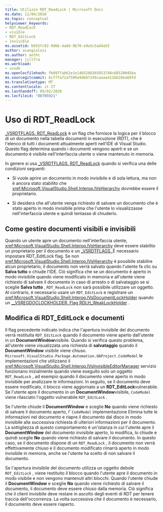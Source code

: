 ```yaml
---
title: Utilizzo RDT_ReadLock | Microsoft Docs
ms.date: 11/04/2016
ms.topic: conceptual
helpviewer_keywords:
- RDT_ReadLock
- visible
- RDT_EditLock
- invisible
ms.assetid: b935fc82-9d6b-4a8d-9b70-e9a5c5ad4a55
author: acangialosi
ms.author: anthc
manager: jillfra
ms.workload:
- vssdk
ms.openlocfilehash: fb897fab61e1e14b52863b5853748c685200d5ba
ms.sourcegitcommit: 6cfffa72af599a9d667249caaaa411bb28ea69fd
ms.translationtype: MT
ms.contentlocale: it-IT
ms.lasthandoff: 09/02/2020
ms.locfileid: "80705921"
---
```

# <a name="rdt_readlock-usage"></a>Uso di RDT_ReadLock

[_VSRDTFLAGS. RDT_ReadLock](<xref:Microsoft.VisualStudio.Shell.Interop._VSRDTFLAGS.RDT_ReadLock>) è un flag che fornisce la logica per il blocco di un documento nella tabella documenti in esecuzione (RDT), che è l'elenco di tutti i documenti attualmente aperti nell'IDE di Visual Studio. Questo flag determina quando i documenti vengono aperti e se un documento è visibile nell'interfaccia utente o viene mantenuto in memoria.

In genere si usa [_VSRDTFLAGS. RDT_ReadLock](<xref:Microsoft.VisualStudio.Shell.Interop._VSRDTFLAGS.RDT_ReadLock>) quando si verifica una delle condizioni seguenti:

- Si vuole aprire un documento in modo invisibile e di sola lettura, ma non è ancora stato stabilito che <xref:Microsoft.VisualStudio.Shell.Interop.IVsHierarchy> dovrebbe essere il proprietario.

- Si desidera che all'utente venga richiesto di salvare un documento che è stato aperto in modo invisibile prima che l'utente lo visualizzasse nell'interfaccia utente e quindi tentasse di chiuderlo.

## <a name="how-to-manage-visible-and-invisible-documents"></a>Come gestire documenti visibili e invisibili

Quando un utente apre un documento nell'interfaccia utente, <xref:Microsoft.VisualStudio.Shell.Interop.IVsHierarchy> deve essere stabilito un proprietario per il documento e un [_VSRDTFLAGS. ](<xref:Microsoft.VisualStudio.Shell.Interop._VSRDTFLAGS.RDT_EditLock>) È necessario impostare RDT_EditLock flag. Se non <xref:Microsoft.VisualStudio.Shell.Interop.IVsHierarchy> è possibile stabilire alcun proprietario, il documento non verrà salvato quando l'utente fa clic su **Salva tutto** o chiude l'IDE. Ciò significa che se un documento è aperto in modo invisibile quando viene modificato in memoria e all'utente viene richiesto di salvare il documento in caso di arresto o di salvataggio se si sceglie **Salva tutto** , `RDT_ReadLock` non sarà possibile utilizzare un oggetto. Al contrario, è necessario usare un `RDT_EditLock` e registrare un <xref:Microsoft.VisualStudio.Shell.Interop.IVsDocumentLockHolder> quando un [__VSREGDOCLOCKHOLDER. Flag RDLH_WeakLockHolder](<xref:Microsoft.VisualStudio.Shell.Interop.__VSREGDOCLOCKHOLDER.RDLH_WeakLockHolder>) .

## <a name="rdt_editlock-and-document-modification"></a>Modifica di RDT_EditLock e documenti

Il flag precedente indicato indica che l'apertura invisibile del documento verrà restituita `RDT_EditLock` quando il documento viene aperto dall'utente in un **DocumentWindow**visibile. Quando si verifica questo problema, all'utente viene visualizzata una richiesta di **salvataggio** quando il **DocumentWindow** visibile viene chiuso. `Microsoft.VisualStudio.Package.Automation.OAProject.CodeModel` le implementazioni che utilizzano il <xref:Microsoft.VisualStudio.Shell.Interop.IVsInvisibleEditorManager> servizio funzionano inizialmente quando viene eseguito solo un oggetto `RDT_ReadLock` , ad esempio quando il documento viene aperto in modo invisibile per analizzare le informazioni. In seguito, se il documento deve essere modificato, il blocco viene aggiornato a un **RDT_EditLock**vulnerabile. Se l'utente apre il documento in un **DocumentWindow**visibile, `CodeModel` viene rilasciato l'oggetto vulnerabile `RDT_EditLock` .

Se l'utente chiude il **DocumentWindow** e sceglie **No** quando viene richiesto di salvare il documento aperto, l' `CodeModel` implementazione Elimina tutte le informazioni nel documento e riapre il documento dal disco in modo invisibile alla successiva richiesta di ulteriori informazioni per il documento. La sottigliezza di questo comportamento è un'istanza in cui l'utente apre il **DocumentWindow** del documento invisibile aperto, lo modifica, lo chiude e quindi sceglie **No** quando viene richiesto di salvare il documento. In questo caso, se il documento dispone di un `RDT_ReadLock` , il documento non verrà effettivamente chiuso e il documento modificato rimarrà aperto in modo invisibile in memoria, anche se l'utente ha scelto di non salvare il documento.

Se l'apertura invisibile del documento utilizza un oggetto debole `RDT_EditLock` , viene restituito il blocco quando l'utente apre il documento in modo visibile e non vengono mantenuti altri blocchi. Quando l'utente chiude il **DocumentWindow** e sceglie **No** quando viene richiesto di salvare il documento, il documento deve essere chiuso dalla memoria. Ciò significa che il client invisibile deve restare in ascolto degli eventi di RDT per tenere traccia dell'occorrenza. La volta successiva che il documento è necessario, il documento deve essere riaperto.
